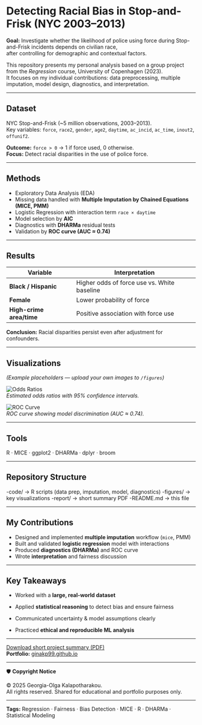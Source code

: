 # Detecting Racial Bias in Stop-and-Frisk (NYC 2003–2013)

**Goal:** Investigate whether the likelihood of police using force during Stop-and-Frisk incidents depends on civilian race,  
after controlling for demographic and contextual factors.

This repository presents my personal analysis based on a group project from the *Regression* course, University of Copenhagen (2023).  
It focuses on my individual contributions: data preprocessing, multiple imputation, model design, diagnostics, and interpretation.

---

## Dataset
NYC Stop-and-Frisk (~5 million observations, 2003–2013).  
Key variables: `force`, `race2`, `gender`, `age2`, `daytime`, `ac_incid`, `ac_time`, `inout2`, `offunif2`.

**Outcome:** `force > 0` → 1 if force used, 0 otherwise.  
**Focus:** Detect racial disparities in the use of police force.

---

## Methods
- Exploratory Data Analysis (EDA)
- Missing data handled with **Multiple Imputation by Chained Equations (MICE, PMM)**
- Logistic Regression with interaction term `race × daytime`
- Model selection by **AIC**
- Diagnostics with **DHARMa** residual tests
- Validation by **ROC curve (AUC ≈ 0.74)**

---

## Results
| Variable | Interpretation |
|-----------|----------------|
| **Black / Hispanic** | Higher odds of force use vs. White baseline |
| **Female** | Lower probability of force |
| **High-crime area/time** | Positive association with force use |

**Conclusion:** Racial disparities persist even after adjustment for confounders.

---

## Visualizations
*(Example placeholders — upload your own images to `/figures`)*

![Odds Ratios](figures/odds_ratios.png)  
*Estimated odds ratios with 95% confidence intervals.*

![ROC Curve](figures/roc_curve.png)  
*ROC curve showing model discrimination (AUC ≈ 0.74).*

---

## Tools
R · MICE · ggplot2 · DHARMa · dplyr · broom

---

## Repository Structure

-code/ → R scripts (data prep, imputation, model, diagnostics)
-figures/ → key visualizations
-report/ → short summary PDF
-README.md → this file


---

## My Contributions
- Designed and implemented **multiple imputation** workflow (`mice`, PMM)
- Built and validated **logistic regression** model with interactions
- Produced **diagnostics (DHARMa)** and ROC curve
- Wrote **interpretation** and fairness discussion

---

## Key Takeaways
- Worked with a **large, real-world dataset**
  
- Applied **statistical reasoning** to detect bias and ensure fairness
  
- Communicated uncertainty & model assumptions clearly
  
- Practiced **ethical and reproducible ML analysis**

---

[Download short project summary (PDF)](report/summary_stopfrisk_Gina.pdf)  
**Portfolio:** [ginakp99.github.io](https://ginakp99.github.io/)

---

🛡️ **Copyright Notice**

© 2025 Georgia-Olga Kalapotharakou.  
All rights reserved. Shared for educational and portfolio purposes only.

---

**Tags:** Regression · Fairness · Bias Detection · MICE · R · DHARMa · Statistical Modeling

